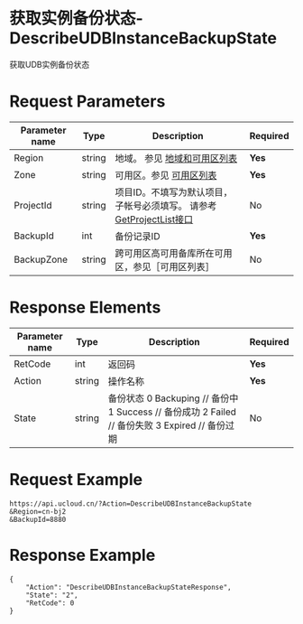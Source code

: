 # 获取实例备份状态-DescribeUDBInstanceBackupState

获取UDB实例备份状态

# Request Parameters
|Parameter name|Type|Description|Required|
|---|---|---|---|
|Region|string|地域。 参见 [地域和可用区列表](../summary/regionlist.html)|**Yes**|
|Zone|string|可用区。参见 [可用区列表](../summary/regionlist.html)|**Yes**|
|ProjectId|string|项目ID。不填写为默认项目，子帐号必须填写。 请参考[GetProjectList接口](../summary/get_project_list.html)|No|
|BackupId|int|备份记录ID|**Yes**|
|BackupZone|string|跨可用区高可用备库所在可用区，参见［可用区列表］|No|

# Response Elements
|Parameter name|Type|Description|Required|
|---|---|---|---|
|RetCode|int|返回码|**Yes**|
|Action|string|操作名称|**Yes**|
|State|string|备份状态 0 Backuping // 备份中 1 Success // 备份成功 2 Failed // 备份失败 3 Expired // 备份过期|No|

# Request Example
```
https://api.ucloud.cn/?Action=DescribeUDBInstanceBackupState
&Region=cn-bj2
&BackupId=8880
```

# Response Example
```
{
    "Action": "DescribeUDBInstanceBackupStateResponse", 
    "State": "2", 
    "RetCode": 0
}
```

